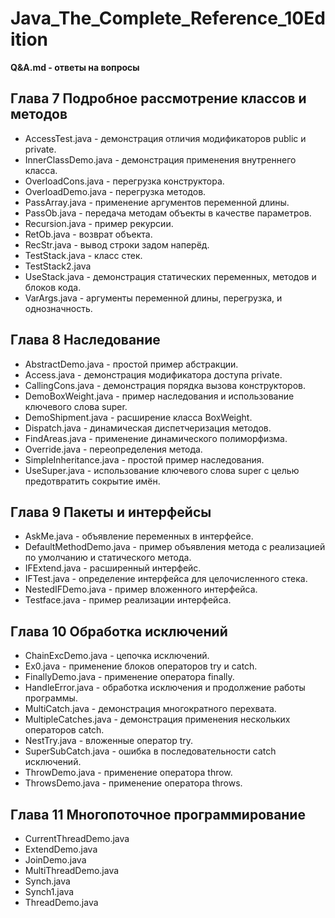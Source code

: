 # Java_The_Complete_Reference_10Edition

**Q&A.md - ответы на вопросы**

## **Глава 7 Подробное рассмотрение классов и методов**
* AccessTest.java         - демонстрация отличия модификаторов public и private.
* InnerClassDemo.java	  - демонстрация применения внутреннего класса.
* OverloadCons.java		  - перегрузка конструктора.
* OverloadDemo.java		  - перегрузка методов.
* PassArray.java		  - применение аргументов переменной длины.
* PassOb.java			  - передача методам объекты в качестве параметров.
* Recursion.java          - пример рекурсии.
* RetOb.java	          - возврат объекта.
* RecStr.java             - вывод строки задом наперёд.
* TestStack.java	      - класс стек.
* TestStack2.java			
* UseStack.java			  - демонстрация статических переменных, методов и блоков кода.
* VarArgs.java			  - аргументы переменной длины, перегрузка, и однозначность.

## **Глава 8 Наследование** 
* AbstractDemo.java       - простой пример абстракции.
* Access.java             - демонстрация модификатора доступа private.
* CallingCons.java        - демонстрация порядка вызова конструкторов.
* DemoBoxWeight.java      - пример наследования и использование ключевого слова super.
* DemoShipment.java       - расширение класса BoxWeight.
* Dispatch.java           - динамическая диспетчеризация методов.
* FindAreas.java          - применение динамического полиморфизма.
* Override.java           - переопределения метода.
* SimpleInheritance.java  - простой пример наследования.
* UseSuper.java           - использование ключевого слова super с целью предотвратить сокрытие имён.

## **Глава 9 Пакеты и интерфейсы**
* AskMe.java              - объявление переменных в интерфейсе.
* DefaultMethodDemo.java  - пример объявления метода с реализацией по умолчанию и статического метода.
* IFExtend.java           - расширенный интерфейс.
* IFTest.java             - определение интерфейса для целочисленного стека.
* NestedIFDemo.java       - пример вложенного интерфейса.
* Testface.java           - пример реализации интерфейса.

## **Глава 10 Обработка исключений**
* ChainExcDemo.java       - цепочка исключений.
* Ex0.java                - применение блоков операторов try и catch.
* FinallyDemo.java        - применение оператора finally. 
* HandleError.java        - обработка исключения и продолжение работы программы.
* MultiCatch.java         - демонстрация многократного перехвата.
* MultipleCatches.java    - демонстрация применения нескольких операторов catch.
* NestTry.java            - вложенные оператор try.
* SuperSubCatch.java      - ошибка в последовательности catch исключений.
* ThrowDemo.java          - применение оператора throw. 
* ThrowsDemo.java         - применение оператора throws. 

## **Глава 11 Многопоточное программирование**
* CurrentThreadDemo.java
* ExtendDemo.java
* JoinDemo.java
* MultiThreadDemo.java
* Synch.java
* Synch1.java
* ThreadDemo.java
